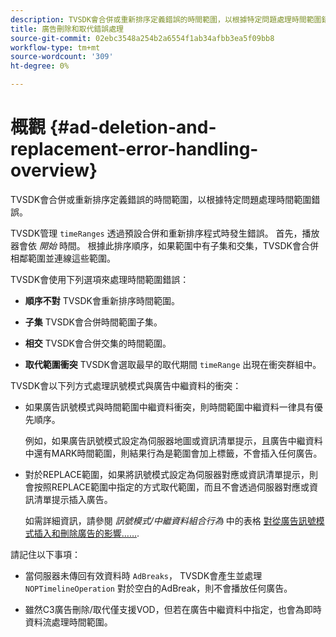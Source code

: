 ```yaml
---
description: TVSDK會合併或重新排序定義錯誤的時間範圍，以根據特定問題處理時間範圍錯誤。
title: 廣告刪除和取代錯誤處理
source-git-commit: 02ebc3548a254b2a6554f1ab34afbb3ea5f09bb8
workflow-type: tm+mt
source-wordcount: '309'
ht-degree: 0%

---
```


# 概觀 {#ad-deletion-and-replacement-error-handling-overview}

TVSDK會合併或重新排序定義錯誤的時間範圍，以根據特定問題處理時間範圍錯誤。

TVSDK管理 `timeRanges` 透過預設合併和重新排序程式時發生錯誤。 首先，播放器會依 *開始* 時間。 根據此排序順序，如果範圍中有子集和交集，TVSDK會合併相鄰範圍並連線這些範圍。

TVSDK會使用下列選項來處理時間範圍錯誤：

* **順序不對** TVSDK會重新排序時間範圍。

* **子集** TVSDK會合併時間範圍子集。

* **相交** TVSDK會合併交集的時間範圍。

* **取代範圍衝突** TVSDK會選取最早的取代期間 `timeRange` 出現在衝突群組中。

TVSDK會以下列方式處理訊號模式與廣告中繼資料的衝突：

* 如果廣告訊號模式與時間範圍中繼資料衝突，則時間範圍中繼資料一律具有優先順序。

  例如，如果廣告訊號模式設定為伺服器地圖或資訊清單提示，且廣告中繼資料中還有MARK時間範圍，則結果行為是範圍會加上標籤，不會插入任何廣告。
* 對於REPLACE範圍，如果將訊號模式設定為伺服器對應或資訊清單提示，則會按照REPLACE範圍中指定的方式取代範圍，而且不會透過伺服器對應或資訊清單提示插入廣告。

  如需詳細資訊，請參閱 *訊號模式/中繼資料組合行為* 中的表格 [對從廣告訊號模式插入和刪除廣告的影響……](../../../../tvsdk-2.7-for-android/ad-insertion/delete-replace-content-vod/c-psdk-android-2.7-signaling-mode-metadata-combos-android.md#c_psdk_signaling-mode-metadata-combos-android).

請記住以下事項：

* 當伺服器未傳回有效資料時 `AdBreaks`， TVSDK會產生並處理 `NOPTimelineOperation` 對於空白的AdBreak，則不會播放任何廣告。

* 雖然C3廣告刪除/取代僅支援VOD，但若在廣告中繼資料中指定，也會為即時資料流處理時間範圍。
